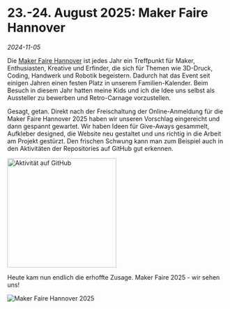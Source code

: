 # 23.-24. August 2025: Maker Faire Hannover

*2024-11-05*

Die [Maker Faire Hannover](https://maker-faire.de/hannover/) ist jedes Jahr ein Treffpunkt für Maker, Enthusiasten, Kreative und Erfinder, die sich für Themen wie 3D-Druck, Coding, Handwerk und Robotik begeistern. Dadurch hat das Event seit einigen Jahren einen festen Platz in unserem Familien-Kalender. Beim Besuch in diesem Jahr hatten meine Kids und ich die Idee uns selbst als Aussteller zu bewerben und Retro-Carnage vorzustellen.

Gesagt, getan. Direkt nach der Freischaltung der Online-Anmeldung für die Maker Faire Hannover 2025 haben wir unseren Vorschlag eingereicht und dann gespannt gewartet. Wir haben Ideen für Give-Aways gesammelt, Aufkleber designed, die Website neu gestaltet und uns richtig in die Arbeit am Projekt gestürzt. Den frischen Schwung kann man zum Beispiel auch in den Aktivitäten der Repositories auf GitHub gut erkennen.

<div class="pswp-gallery pswp-gallery--single-column" id="gallery-20241105">  
  <a href="/de/media/blog/2024-11-05.png" 
    data-pswp-width="697" 
    data-pswp-height="950" 
    target="_blank">
    <img src="/de/media/blog/2024-11-05-small.png" alt="Aktivität auf GitHub" style="width: 250px" title="Aktivität auf GitHub"/>
  </a>    
</div>

Heute kam nun endlich die erhoffte Zusage. Maker Faire 2025 - wir sehen uns!

![Maker Faire Hannover 2025](/de/media/maker-faire-2025-150x150.png)

<link rel="stylesheet" href="/de/assets/css/photoswipe.css">

<script type="module">
    import PhotoSwipeLightbox from '/de/assets/js/photoswipe-lightbox.esm.js';
    new PhotoSwipeLightbox({
      gallery: '#gallery-20241105',
      children: 'a',
      pswpModule: () => import('/de/assets/js/photoswipe.esm.js')
    }).init();    
</script>
